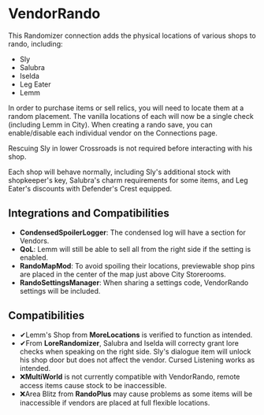 ﻿# VendorRando

This Randomizer connection adds the physical locations of various shops to rando, including:
- Sly
- Salubra
- Iselda
- Leg Eater
- Lemm

In order to purchase items or sell relics, you will need to locate them at a random placement.
The vanilla locations of each will now be a single check (including Lemm in City).
When creating a rando save, you can enable/disable each individual vendor on the Connections page.


Rescuing Sly in lower Crossroads is not required before interacting with his shop.

Each shop will behave normally, including Sly's additional stock with shopkeeper's key, Salubra's charm requirements for some items, and Leg Eater's discounts with Defender's Crest equipped.


## Integrations and Compatibilities
- **CondensedSpoilerLogger**: The condensed log will have a section for Vendors.
- **QoL**: Lemm will still be able to sell all from the right side if the setting is enabled.
- **RandoMapMod**: To avoid spoiling their locations, previewable shop pins are placed in the center of the map just above City Storerooms.
- **RandoSettingsManager**: When sharing a settings code, VendorRando settings will be included.

## Compatibilities
- ✔Lemm's Shop from **MoreLocations** is verified to function as intended.
- ✔From **LoreRandomizer**, Salubra and Iselda will correcty grant lore checks when speaking on the right side. Sly's dialogue item will unlock his shop door but does not affect the vendor. Cursed Listening works as intended.
- ❌**MultiWorld** is not currently compatible with VendorRando, remote access items cause stock to be inaccessible.
- ❌Area Blitz from **RandoPlus** may cause problems as some items will be inaccessible if vendors are placed at full flexible locations.
